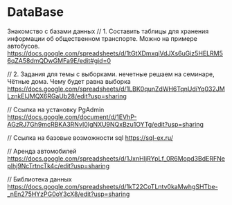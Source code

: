 # DataBase
Знакомство с базами данных
// 1. Составить таблицы для хранения информации об общественном транспорте. Можно на примере автобусов.
https://docs.google.com/spreadsheets/d/1tGtXDmxqiVdJXs6uGiz5HELRM56qZA58dmQDwGMFa9E/edit#gid=0


// 2. Задания для темы с выборками. нечетные решаем на семинаре, Чётные дома. Чему будет равна выборка
https://docs.google.com/spreadsheets/d/1LBK0qunZdWH6TqnUdiYq032JMLznkEIJMQX6RGaUb28/edit?usp=sharing


// Ссылка на установку PgAdmin
https://docs.google.com/document/d/1EVhP-AGzRJ7Gh9mcRBKA3RNvI0IgNXU9NQxBzu1OYTg/edit?usp=sharing


// Ссылка на базовые возможности sql
https://sql-ex.ru/

// Аренда автомобилей
https://docs.google.com/spreadsheets/d/1JxnHIjRYpLf_0R6Mopd3BdERFNeplhj9NcTrtncTk4c/edit?usp=sharing

// Библиотека данных
https://docs.google.com/spreadsheets/d/1kT22CoTLntv0kaMwhgSHTbe-_nEn275HYzPG0oY3cX8/edit?usp=sharing